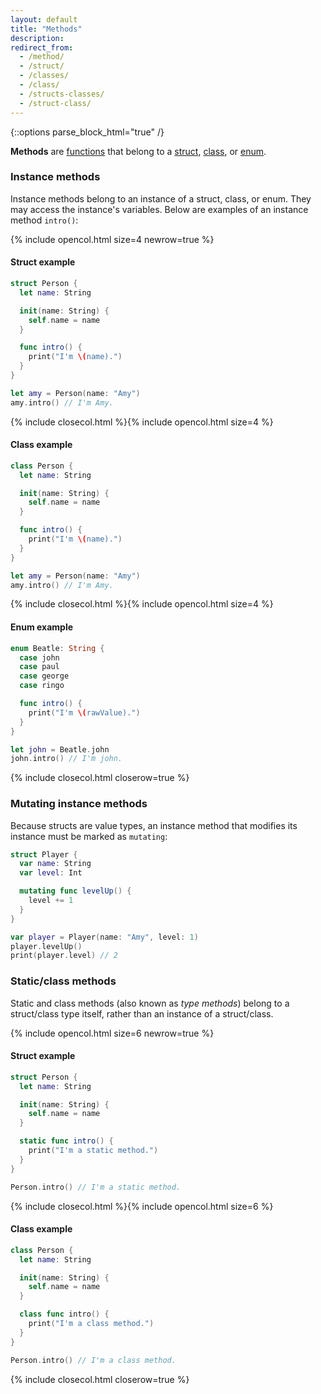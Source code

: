 ```yaml
---
layout: default
title: "Methods"
description: 
redirect_from: 
  - /method/
  - /struct/
  - /classes/
  - /class/
  - /structs-classes/
  - /struct-class/
---
```

{::options parse_block_html="true" /}

**Methods** are [functions](/functions) that belong to a [struct](/structs-and-classes), [class](/structs-and-classes), or [enum](/enums).

### Instance methods

Instance methods belong to an instance of a struct, class, or enum. They may access the instance's variables. Below are examples of an instance method `intro()`:

{% include opencol.html size=4 newrow=true %}

#### Struct example

```swift
struct Person {
  let name: String

  init(name: String) {
    self.name = name
  }

  func intro() {
    print("I'm \(name).")
  }
}

let amy = Person(name: "Amy")
amy.intro() // I'm Amy.
```

{% include closecol.html %}{% include opencol.html size=4 %}

#### Class example

```swift
class Person {
  let name: String

  init(name: String) {
    self.name = name
  }

  func intro() {
    print("I'm \(name).")
  }
}

let amy = Person(name: "Amy")
amy.intro() // I'm Amy.
```

{% include closecol.html %}{% include opencol.html size=4 %}

#### Enum example

```swift
enum Beatle: String {
  case john
  case paul
  case george
  case ringo

  func intro() {
    print("I'm \(rawValue).")
  }
}

let john = Beatle.john
john.intro() // I'm john.
```

{% include closecol.html closerow=true %}

### Mutating instance methods

Because structs are value types, an instance method that modifies its instance must be marked as `mutating`:

```swift
struct Player {
  var name: String
  var level: Int

  mutating func levelUp() {
    level += 1
  }
}

var player = Player(name: "Amy", level: 1)
player.levelUp()
print(player.level) // 2
```

### Static/class methods

Static and class methods (also known as _type methods_) belong to a struct/class type itself, rather than an instance of a struct/class.

{% include opencol.html size=6 newrow=true %}

#### Struct example

```swift
struct Person {
  let name: String

  init(name: String) {
    self.name = name
  }

  static func intro() {
    print("I'm a static method.")
  }
}

Person.intro() // I'm a static method.
```

{% include closecol.html %}{% include opencol.html size=6 %}

#### Class example

```swift
class Person {
  let name: String

  init(name: String) {
    self.name = name
  }

  class func intro() {
    print("I'm a class method.")
  }
}

Person.intro() // I'm a class method.
```

{% include closecol.html closerow=true %}
